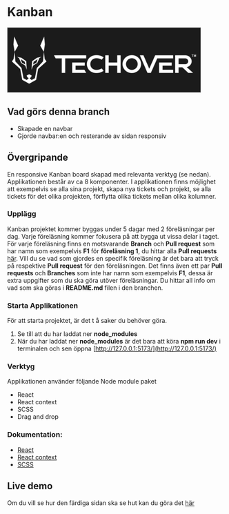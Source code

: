 # Kanban

![alt text](./logo.png)

## Vad görs denna branch

-   Skapade en navbar
-   Gjorde navbar:en och resterande av sidan responsiv

## Övergripande

En responsive Kanban board skapad med relevanta verktyg (se nedan). Applikationen består av ca 8 komponenter. I applikationen finns möjlighet att exempelvis se alla sina projekt, skapa nya tickets och projekt, se alla tickets för det olika projekten, förflytta olika tickets mellan olika kolumner.

### Upplägg

Kanban projektet kommer byggas under 5 dagar med 2 föreläsningar per dag. Varje föreläsning kommer fokusera på att bygga ut vissa delar i taget. För varje föreläsning finns en motsvarande **Branch** och **Pull request** som har namn som exempelvis **F1** för **föreläsning 1**, du hittar alla **Pull requests** [här](https://github.com/MMR-Solutions-AB/Kanban-V15/pulls). Vill du se vad som gjordes en specifik föreläsning är det bara att tryck på respektive **Pull request** för den föreläsningen. Det finns även ett par **Pull requests** och **Branches** som inte har namn som exempelvis **F1**, dessa är extra uppgifter som du ska göra utöver föreläsningar. Du hittar all info om vad som ska göras i **README.md** filen i den branchen.

### Starta Applikationen

För att starta projektet, är det t å saker du behöver göra.

1. Se till att du har laddat ner **node_modules**
2. När du har laddat ner **node_modules** är det bara att köra **npm run dev** i terminalen och sen öppna [http://127.0.0.1:5173/](http://127.0.0.1:5173/)

### Verktyg

Applikationen använder följande Node module paket

-   React
-   React context
-   SCSS
-   Drag and drop

### Dokumentation:

-   [React](https://beta.reactjs.org/)
-   [React context](https://redux-toolkit.js.org/introduction/getting-started)
-   [SCSS](https://sass-lang.com/documentation/)

## Live demo

Om du vill se hur den färdiga sidan ska se hut kan du göra det [här](https://voluble-figolla-55bb8e.netlify.app/)

